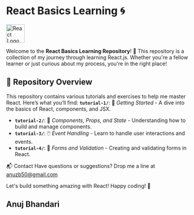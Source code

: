 # React Basics Learning 🌀

<img src="https://upload.wikimedia.org/wikipedia/commons/a/a7/React-icon.svg" alt="React Logo" width="50" />

Welcome to the **React Basics Learning Repository**! 🚀 This repository is a collection of my journey through learning React.js. Whether you're a fellow learner or just curious about my process, you're in the right place!

## 📂 Repository Overview

This repository contains various tutorials and exercises to help me master React. Here’s what you’ll find:
**`tutorial-1/`**: 🚀 *Getting Started* - A dive into the basics of React, components, and JSX.
- **`tutorial-2/`**: 🎨 *Components, Props, and State* - Understanding how to build and manage components.
- **`tutorial-3/`**: 🖱️ *Event Handling* - Learn to handle user interactions and events.
- **`tutorial-4/`**: 📝 *Forms and Validation* - Creating and validating forms in React.

📬 Contact
Have questions or suggestions? Drop me a line at anuzb50@gmail.com

Let's build something amazing with React! Happy coding! 🎉

## Anuj Bhandari
